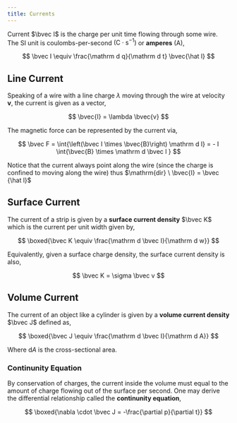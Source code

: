 ```yaml
---
title: Currents
---
```


Current $\bvec I$ is the charge per unit time flowing through some wire. The SI unit is coulombs-per-second $(\mathrm{C\cdot s^{-1}})$ or **amperes** ($\mathrm A$),

$$
\bvec I \equiv \frac{\mathrm d q}{\mathrm d t} \bvec{\hat l}
$$

## Line Current

Speaking of a wire with a line charge $\lambda$ moving through the wire at velocity $\mathbf v$, the current is given as a vector,

$$
\bvec{I} = \lambda \bvec{v}
$$

The magnetic force can be represented by the current via,

$$
\bvec F = \int{\left(\bvec I \times \bvec{B}\right) \mathrm d l} = - I \int{\bvec{B} \times \mathrm d \bvec l }
$$

Notice that the current always point along the wire (since the charge is confined to moving along the wire) thus $\mathrm{dir} \ \bvec{I} = \bvec {\hat l}$

## Surface Current

The current of a strip is given by a **surface current density** $\bvec K$ which is the current per unit width given by,

$$
\boxed{\bvec K \equiv \frac{\mathrm d \bvec I}{\mathrm d w}}
$$

Equivalently, given a surface charge density, the surface current density is also,

$$
\bvec K = \sigma \bvec v
$$

## Volume Current

The current of an object like a cylinder is given by a **volume current density** $\bvec J$ defined as,

$$
\boxed{\bvec J \equiv \frac{\mathrm d \bvec I}{\mathrm d A}}
$$

Where $\mathrm d A$ is the cross-sectional area.

### Continunity Equation

By conservation of charges, the current inside the volume must equal to the amount of charge flowing out of the surface per second. One may derive the differential relationship called the **continunity equation**,

$$
\boxed{\nabla \cdot \bvec J = -\frac{\partial p}{\partial t}}
$$